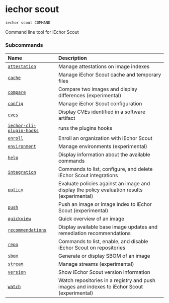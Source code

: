 # iechor scout

```
iechor scout COMMAND
```

<!---MARKER_GEN_START-->
Command line tool for iEchor Scout

### Subcommands

| Name                                                          | Description                                                                                 |
|:--------------------------------------------------------------|:--------------------------------------------------------------------------------------------|
| [`attestation`](scout_attestation.md)                         | Manage attestations on image indexes                                                        |
| [`cache`](scout_cache.md)                                     | Manage iEchor Scout cache and temporary files                                               |
| [`compare`](scout_compare.md)                                 | Compare two images and display differences (experimental)                                   |
| [`config`](scout_config.md)                                   | Manage iEchor Scout configuration                                                           |
| [`cves`](scout_cves.md)                                       | Display CVEs identified in a software artifact                                              |
| [`iechor-cli-plugin-hooks`](scout_iechor-cli-plugin-hooks.md) | runs the plugins hooks                                                                      |
| [`enroll`](scout_enroll.md)                                   | Enroll an organization with iEchor Scout                                                    |
| [`environment`](scout_environment.md)                         | Manage environments (experimental)                                                          |
| [`help`](scout_help.md)                                       | Display information about the available commands                                            |
| [`integration`](scout_integration.md)                         | Commands to list, configure, and delete iEchor Scout integrations                           |
| [`policy`](scout_policy.md)                                   | Evaluate policies against an image and display the policy evaluation results (experimental) |
| [`push`](scout_push.md)                                       | Push an image or image index to iEchor Scout (experimental)                                 |
| [`quickview`](scout_quickview.md)                             | Quick overview of an image                                                                  |
| [`recommendations`](scout_recommendations.md)                 | Display available base image updates and remediation recommendations                        |
| [`repo`](scout_repo.md)                                       | Commands to list, enable, and disable iEchor Scout on repositories                          |
| [`sbom`](scout_sbom.md)                                       | Generate or display SBOM of an image                                                        |
| [`stream`](scout_stream.md)                                   | Manage streams (experimental)                                                               |
| [`version`](scout_version.md)                                 | Show iEchor Scout version information                                                       |
| [`watch`](scout_watch.md)                                     | Watch repositories in a registry and push images and indexes to iEchor Scout (experimental) |



<!---MARKER_GEN_END-->

